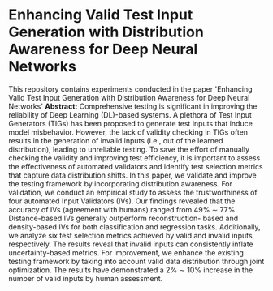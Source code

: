 # Enhancing Valid Test Input Generation with Distribution Awareness for Deep Neural Networks
This repository contains experiments conducted in the paper 'Enhancing Valid Test Input Generation with Distribution Awareness for Deep Neural Networks'
**Abstract:** Comprehensive testing is significant in improving
the reliability of Deep Learning (DL)-based systems. A plethora
of Test Input Generators (TIGs) has been proposed to generate
test inputs that induce model misbehavior. However, the lack
of validity checking in TIGs often results in the generation of
invalid inputs (i.e., out of the learned distribution), leading to
unreliable testing. To save the effort of manually checking the
validity and improving test efficiency, it is important to assess the
effectiveness of automated validators and identify test selection
metrics that capture data distribution shifts.
In this paper, we validate and improve the testing framework
by incorporating distribution awareness. For validation, we
conduct an empirical study to assess the trustworthiness of four
automated Input Validators (IVs). Our findings revealed that the
accuracy of IVs (agreement with humans) ranged from 49% ∼
77%. Distance-based IVs generally outperform reconstruction-
based and density-based IVs for both classification and regression
tasks. Additionally, we analyze six test selection metrics achieved
by valid and invalid inputs, respectively. The results reveal that
invalid inputs can consistently inflate uncertainty-based metrics.
For improvement, we enhance the existing testing framework
by taking into account valid data distribution through joint
optimization. The results have demonstrated a 2% ∼ 10%
increase in the number of valid inputs by human assessment.
